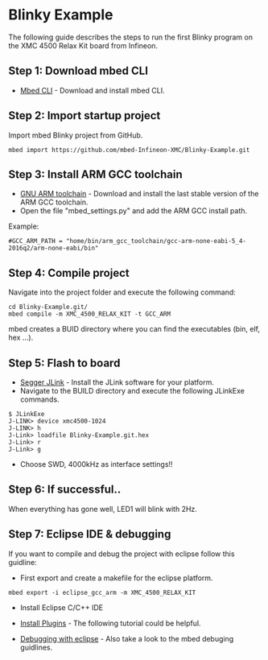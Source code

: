# Blinky Example

The following guide describes the steps to run the first Blinky program on the XMC 4500 Relax Kit board from Infineon.

## Step 1: Download mbed CLI

* [Mbed CLI](https://docs.mbed.com/docs/mbed-os-handbook/en/latest/dev_tools/cli/#installing-mbed-cli) - Download and install mbed CLI.

## Step 2: Import startup project

Import mbed Blinky project from GitHub.

```
mbed import https://github.com/mbed-Infineon-XMC/Blinky-Example.git
```

## Step 3: Install ARM GCC toolchain

* [GNU ARM toolchain](https://launchpad.net/gcc-arm-embedded) - Download and install the last stable version of the ARM GCC toolchain.
* Open the file "mbed_settings.py" and add the ARM GCC install path.

Example:
```
#GCC_ARM_PATH = "home/bin/arm_gcc_toolchain/gcc-arm-none-eabi-5_4-2016q2/arm-none-eabi/bin"
```
## Step 4: Compile project

Navigate into the project folder and execute the following command:
```
cd Blinky-Example.git/
mbed compile -m XMC_4500_RELAX_KIT -t GCC_ARM
```
mbed creates a BUID directory where you can find the executables (bin, elf, hex ...).

## Step 5: Flash to board

* [Segger JLink](https://www.segger.com/downloads/jlink) - Install the JLink software for your platform.
* Navigate to the BUILD directory and execute the following JLinkExe commands.
```
$ JLinkExe
J-LINK> device xmc4500-1024
J-LINK> h
J-Link> loadfile Blinky-Example.git.hex
J-Link> r
J-Link> g
```
* Choose SWD, 4000kHz as interface settings!!

## Step 6: If successful..

When everything has gone well, LED1 will blink with 2Hz.

## Step 7: Eclipse IDE & debugging

If you want to compile and debug the project with eclipse follow this guidline:

* First export and create a makefile for the eclipse platform.
```
mbed export -i eclipse_gcc_arm -m XMC_4500_RELAX_KIT
```
* Install Eclipse C/C++ IDE
* [Install Plugins](https://github.com/mhorauer/XMC4500-Barebone-Projects/blob/master/Setup/plugins.asciidoc) - The following tutorial could be helpful.

* [Debugging with eclipse](https://docs.mbed.com/docs/mbed-os-handbook/en/5.3/debugging/debugging_eclipse_pyocd/) - Also take a look to the mbed debuging guidlines.
